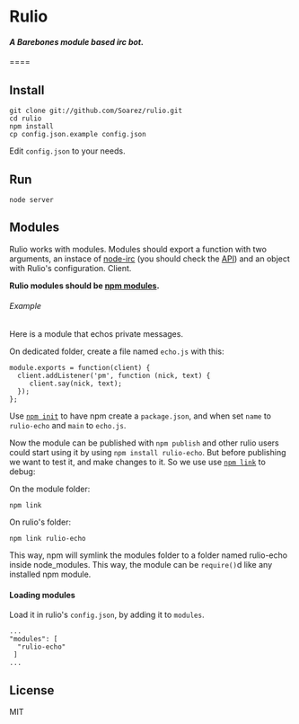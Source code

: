 # Rulio
#### *A Barebones module based irc bot.*

====
## Install

    git clone git://github.com/Soarez/rulio.git
    cd rulio
    npm install
    cp config.json.example config.json

Edit `config.json` to your needs.

## Run

    node server

## Modules

Rulio works with modules. Modules should export a function with two arguments, an instace of [node-irc](https://github.com/martynsmith/node-irc/) (you should check the [API](http://node-irc.readthedocs.org/en/latest/API.html)) and an object with Rulio's configuration. Client.

**Rulio modules should be [npm modules](http://howtonode.org/how-to-module).**

###### Example

Here is a module that echos private messages. 

On dedicated folder, create a file named `echo.js` with this:

    module.exports = function(client) {
      client.addListener('pm', function (nick, text) {
         client.say(nick, text);
      });
    };
    
Use [`npm init`](https://npmjs.org/doc/init.html) to have npm create a `package.json`, and when set `name` to `rulio-echo` and `main` to `echo.js`.

Now the module can be published with `npm publish` and other rulio users could start using it by using `npm install rulio-echo`. But before publishing we want to test it, and make changes to it. So we use use [`npm link`](https://npmjs.org/doc/link.html) to debug:

On the module folder:

    npm link
    
On rulio's folder:

    npm link rulio-echo

This way, npm will symlink the modules folder to a folder named rulio-echo inside node_modules. This way, the module can be `require()`d like any installed npm module.

#### Loading modules

Load it in rulio's `config.json`, by adding it to `modules`.

    ...
    "modules": [
      "rulio-echo"
     ]
    ... 
    
## License

MIT
